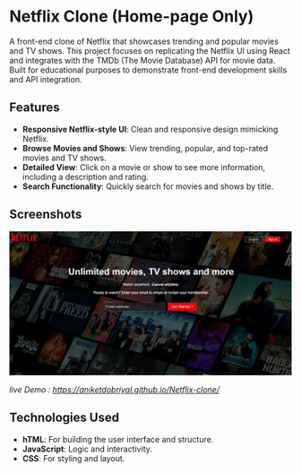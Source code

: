 # Netflix Clone (Home-page Only)

A front-end clone of Netflix that showcases trending and popular movies and TV shows. This project focuses on replicating the Netflix UI using React and integrates with the TMDb (The Movie Database) API for movie data. Built for educational purposes to demonstrate front-end development skills and API integration.

## Features

- **Responsive Netflix-style UI**: Clean and responsive design mimicking Netflix.
- **Browse Movies and Shows**: View trending, popular, and top-rated movies and TV shows.
- **Detailed View**: Click on a movie or show to see more information, including a description and rating.
- **Search Functionality**: Quickly search for movies and shows by title.

## Screenshots

![Home Page](screenshot-home.jpeg)

*live Demo : https://aniketdobriyal.github.io/Netflix-clone/*

## Technologies Used

- **hTML**: For building the user interface and structure.
- **JavaScript**: Logic and interactivity.
- **CSS**: For styling and layout.

